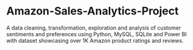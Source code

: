 # Amazon-Sales-Analytics-Project
A data cleaning, transformation, exploration and analysis of customer sentiments and preferences using Python, MySQL, SQLite and Power BI with dataset showcasing over 1K Amazon product ratings and reviews.
